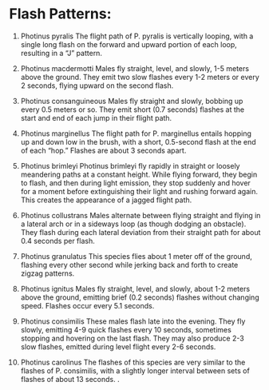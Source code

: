 # Flash Patterns:

1.	Photinus pyralis
The flight path of P. pyralis is vertically looping, with a single long flash on the forward and upward portion of each loop, resulting in a “J” pattern.


2.	Photinus macdermotti
Males fly straight, level, and slowly, 1-5 meters above the ground. They emit two slow flashes every 1-2 meters or every 2 seconds, flying upward on the second flash.


3.	Photinus consanguineous
Males fly straight and slowly, bobbing up every 0.5 meters or so. They emit short (0.7 seconds) flashes at the start and end of each jump in their flight path.


4.	Photinus marginellus
The flight path for P. marginellus entails hopping up and down low in the brush, with a short, 0.5-second flash at the end of each “hop.” Flashes are about 3 seconds apart.
 
5.	Photinus brimleyi
Photinus brimleyi fly rapidly in straight or loosely meandering paths at a constant height. While flying forward, they begin to flash, and then during light emission, they stop suddenly and hover for a moment before extinguishing their light and rushing forward again. This creates the appearance of a jagged flight path.
 
6.	Photinus collustrans
Males alternate between flying straight and flying in a lateral arch or in a sideways loop (as though dodging an obstacle). They flash during each lateral deviation from their straight path for about 0.4 seconds per flash.
 
7.	Photinus granulatus
This species flies about 1 meter off of the ground, flashing every other second while jerking back and forth to create zigzag patterns.
 
8.	Photinus ignitus
Males fly straight, level, and slowly, about 1-2 meters above the ground, emitting brief (0.2 seconds) flashes without changing speed. Flashes occur every 5.1 seconds.
 
9.	Photinus consimilis
These males flash late into the evening. They fly slowly, emitting 4-9 quick flashes every 10 seconds, sometimes stopping and hovering on the last flash. They may also produce 2-3 slow flashes, emitted during level flight every 2-6 seconds.
 
10.	Photinus carolinus
The flashes of this species are very similar to the flashes of P. consimilis, with a slightly longer interval between sets of flashes of about 13 seconds.
.
 



